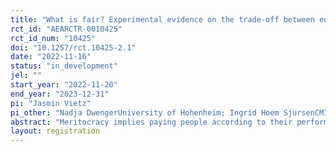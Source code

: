 ```yaml
---
title: "What is fair? Experimental evidence on the trade-off between equality and reward"
rct_id: "AEARCTR-0010425"
rct_id_num: "10425"
doi: "10.1257/rct.10425-2.1"
date: "2022-11-16"
status: "in_development"
jel: ""
start_year: "2022-11-20"
end_year: "2023-12-31"
pi: "Jasmin Vietz"
pi_other: "Nadja DwengerUniversity of Hohenheim; Ingrid Hoem SjursenCMI"
abstract: "Meritocracy implies paying people according to their performance. It thereby comprises two principles: (i) paying individuals with higher performance more (reward) and (ii) paying people with equal performance equally (equality). While the literature has mainly focused on the reward dimension, we lack evidence on the importance that people attach to equality. This is surprising given that the theoretical social justice literature has pointed out that in many circumstances it is impossible to fulfill both principles at the same time. We empirically investigate individuals’ fairness preferences regarding both reward and equality. In particular, we describe the importance of equality if individuals cannot simultaneously pursue both principles. Furthermore, we explore individuals’ willingness to pay for fulfilling the equality and reward principles by experimentally varying the cost of doing so. To this end, we implement a pre-registered experiment in a survey among a representative US sample."
layout: registration
---
```


